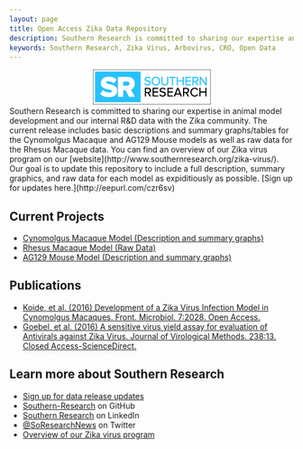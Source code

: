 ```yaml
---
layout: page
title: Open Access Zika Data Repository
description: Southern Research is committed to sharing our expertise and our internal R&D data with the Zika community. 
keywords: Southern Research, Zika Virus, Arbovirus, CRO, Open Data
---
```

<div>
<center><img src="assets/publpics/logo.jpg" alt="SR Logo" title="SR Logo"/></center>
</div>
Southern Research is committed to sharing our expertise in animal model development and our internal R&D data with the Zika community. The current release includes basic descriptions and summary graphs/tables for the Cynomolgus Macaque and AG129 Mouse models as well as raw data for the Rhesus Macaque data. You can find an overview of our Zika virus program on our [website](http://www.southernresearch.org/zika-virus/). Our goal is to update this repository to include a full description, summary graphics, and raw data for each model as expiditiously as possible. [Sign up for updates here.](http://eepurl.com/czr6sv) 


<h2>Current Projects</h2>
<div class="navbar">
  <div class="navbar-inner">
      <ul class="nav">
          <li><a href="http://www.southernresearch.org/news/southern-research-demonstrates-zika-virus-infection-in-cynomolgus-macaques/">Cynomolgus Macaque Model (Description and summary graphs)</a></li>
          <li><a href="{{ BASE_PATH }}/assets/Rhesus_020417.pdf">Rhesus Macaque Model (Raw Data)</a></li>
          <li><a href="http://www.southernresearch.org/news/ag129-mouse-model/">AG129 Mouse Model (Description and summary graphs)</a></li>
      </ul>
  </div>
</div>
<h2>Publications</h2>
<div class="navbar">
  <div class="navbar-inner">
      <ul class="nav">
          <li><a href="{{ BASE_PATH }}/assets/Development-of-a-Zika-Virus-Infection.pdf">Koide, et al. (2016) Development of a Zika Virus Infection Model in Cynomolgus Macaques. Front. Microbiol. 7:2028. Open Access.</a></li>
          <li><a href="http://www.sciencedirect.com/science/article/pii/S0166093416303275">Goebel, et al. (2016) A sensitive virus yield assay for evaluation of Antivirals against Zika Virus. Journal of Virological Methods. 238:13. Closed Access-ScienceDirect.</a></li>
      </ul>
  </div>
</div>
<h2>Learn more about Southern Research</h2>
<div class="navbar">
  <div class="navbar-inner">
      <ul class="nav">
          <li><a href="http://eepurl.com/czr6sv">Sign up for data release updates</a></li>
          <li><a href="https://github.com/Southern-Research">Southern-Research</a> on GitHub</li>
          <li><a href="http://www.linkedin.com/company/southernresearch">Southern Research</a> on LinkedIn</li>
          <li><a href="https://twitter.com/SoResearchNews">@SoResearchNews</a> on Twitter</li>
          <li><a href="http://www.southernresearch.org/zika-virus/">Overview of our Zika virus program</a></li>
      </ul>
  </div>
</div>
